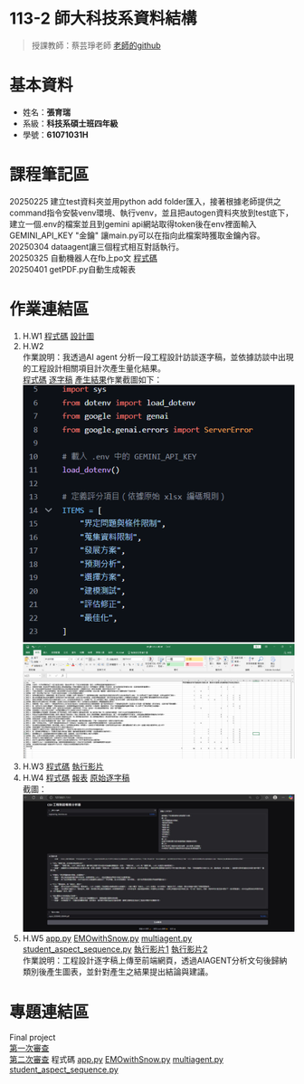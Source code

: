 # 113-2 師大科技系資料結構  
  > 授課教師：蔡芸琤老師  [老師的github](https://github.com/peculab/)
# 基本資料  
  * 姓名：**張育瑞**  
  * 系級：**科技系碩士班四年級**
  * 學號：**61071031H**
# 課程筆記區
20250225 建立test資料夾並用python add folder匯入，接著根據老師提供之command指令安裝venv環境、執行venv，並且把autogen資料夾放到test底下，建立一個.env的檔案並且到gemini api網站取得token後在env裡面輸入 GEMINI_API_KEY "金鑰" 讓main.py可以在指向此檔案時獲取金鑰內容。  
20250304 dataagent讓三個程式相互對話執行。  
20250325 自動機器人在fb上po文 [程式碼](https://github.com/TaroRay/DS/blob/main/postAI.py)  
20250401 getPDF.py自動生成報表
# 作業連結區
  1.  H.W1 [程式碼](https://github.com/TaroRay/DS/tree/main/20250304autogen_project-main)  [設計圖](https://drive.google.com/file/d/1VUwOVmaLiVNr1auMD2WT5QvJlFO-FWmG/view?usp=sharing)
  2.  H.W2  
作業說明：我透過AI agent 分析一段工程設計訪談逐字稿，並依據訪談中出現的工程設計相關項目計次產生量化結果。  
 [程式碼](https://github.com/TaroRay/DS/blob/main/HW2/H.W2.py) [逐字稿](https://github.com/TaroRay/DS/blob/main/HW2/engineering_interview.csv) [產生結果](https://github.com/TaroRay/DS/blob/main/HW2/engineer_output.csv)作業截圖如下：  
  ![image](https://github.com/TaroRay/DS/blob/main/HW2/%E8%9E%A2%E5%B9%95%E6%93%B7%E5%8F%96%E7%95%AB%E9%9D%A2%202025-03-31%20092453.png)  
  ![image](https://github.com/TaroRay/DS/blob/main/HW2/output.png) 
  4.  H.W3 [程式碼](https://github.com/TaroRay/DS/blob/main/HW3/postAI.py) [執行影片](https://youtu.be/saoQCZc5FUw)
  5.  H.W4 [程式碼](https://github.com/TaroRay/DS/blob/main/HW4/HW4.py) [報表](https://github.com/TaroRay/DS/blob/main/HW4/report_20250405_093444.pdf) [原始逐字稿](https://github.com/TaroRay/DS/blob/main/HW4/engineering_interview.csv)  
      截圖：  
      ![image](https://github.com/TaroRay/DS/blob/main/HW4/HW4.jpg)
  7.  H.W5 [app.py](https://github.com/TaroRay/DS/blob/main/HW5/app.py) [EMOwithSnow.py](https://github.com/TaroRay/DS/blob/main/HW5/EMOwithSnow.py) [multiagent.py](https://github.com/TaroRay/DS/blob/main/HW5/multiagent.py) [student_aspect_sequence.py](https://github.com/TaroRay/DS/blob/main/HW5/student_aspect_sequence.py)  [執行影片1](https://youtu.be/87l_D5a-DK0) [執行影片2](https://youtu.be/Rrk7Tg2s-bc)  
作業說明：工程設計逐字稿上傳至前端網頁，透過AIAGENT分析文句後歸納類別後產生圖表，並針對產生之結果提出結論與建議。
# 專題連結區
Final project  
[第一次審查](https://www.youtube.com/watch?v=HNZi0XfPRjk)  
[第二次審查](https://youtu.be/HVR233aHdG8) 程式碼 [app.py](https://github.com/TaroRay/DS/blob/main/HW5/app.py) [EMOwithSnow.py](https://github.com/TaroRay/DS/blob/main/HW5/EMOwithSnow.py) [multiagent.py](https://github.com/TaroRay/DS/blob/main/HW5/multiagent.py) [student_aspect_sequence.py](https://github.com/TaroRay/DS/blob/main/HW5/student_aspect_sequence.py)  
